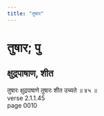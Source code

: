 ```yaml
---
title: "तुषार"
---
```


# तुषार; पु
## क्षुद्रपाषाण, शीत
तुषारः क्षुद्रपाषाणे तुषारः शीत उच्यते ॥ ४५ ॥<br />verse 2.1.1.45<br />page 0010

